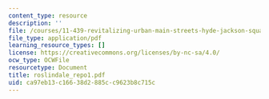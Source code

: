 ```yaml
---
content_type: resource
description: ''
file: /courses/11-439-revitalizing-urban-main-streets-hyde-jackson-square-roslindale-square-boston-spring-2005/ca97eb13c16638d2885cc9623b8c715c_roslindale_repo1.pdf
file_type: application/pdf
learning_resource_types: []
license: https://creativecommons.org/licenses/by-nc-sa/4.0/
ocw_type: OCWFile
resourcetype: Document
title: roslindale_repo1.pdf
uid: ca97eb13-c166-38d2-885c-c9623b8c715c
---
```

